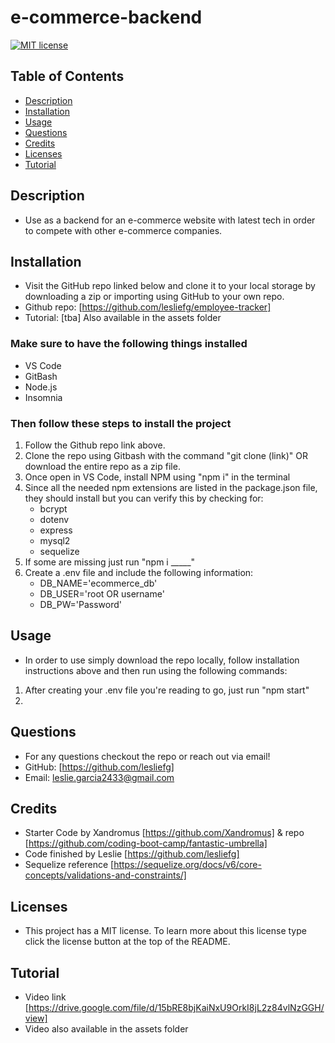 # e-commerce-backend

[![MIT license](https://img.shields.io/badge/License-MIT-blue.svg)](https://lbesson.mit-license.org/)

## Table of Contents
* [Description](#description)
* [Installation](#installation)
* [Usage](#usage)
* [Questions](#questions)
* [Credits](#credits)
* [Licenses](#license)
* [Tutorial](#tutorial)

## Description
- Use as a backend for an e-commerce website with latest tech in order to compete with other e-commerce companies.

## Installation
- Visit the GitHub repo linked below and clone it to your local storage by downloading a zip or importing using GitHub to your own repo.
- Github repo: [https://github.com/lesliefg/employee-tracker] 
- Tutorial: [tba] Also available in the assets folder

### Make sure to have the following things installed
* VS Code
* GitBash
* Node.js
* Insomnia

### Then follow these steps to install the project
1. Follow the Github repo link above.
2. Clone the repo using Gitbash with the command "git clone (link)" OR download the entire repo as a zip file.
3. Once open in VS Code, install NPM using "npm i" in the terminal
4. Since all the needed npm extensions are listed in the package.json file, they should install but you can verify this by checking for:
    - bcrypt
    - dotenv
    - express
    - mysql2
    - sequelize
5. If some are missing just run "npm i _____"
6. Create a .env file and include the following information:
    - DB_NAME='ecommerce_db'
    - DB_USER='root OR username'
    - DB_PW='Password'  

## Usage
- In order to use simply download the repo locally, follow installation instructions above and then run using the following commands:
1. After creating your .env file you're reading to go, just run "npm start" 
2. 

## Questions
- For any questions checkout the repo or reach out via email!  
- GitHub: [https://github.com/lesliefg]
- Email: leslie.garcia2433@gmail.com

## Credits
- Starter Code by Xandromus [https://github.com/Xandromus] & repo [https://github.com/coding-boot-camp/fantastic-umbrella]
- Code finished by Leslie [https://github.com/lesliefg]
- Sequelize reference [https://sequelize.org/docs/v6/core-concepts/validations-and-constraints/]

## Licenses
- This project has a MIT license. To learn more about this license type click the license button at the top of the README.

## Tutorial 
- Video link [https://drive.google.com/file/d/15bRE8bjKaiNxU9OrkI8jL2z84vlNzGGH/view] 
- Video also available in the assets folder